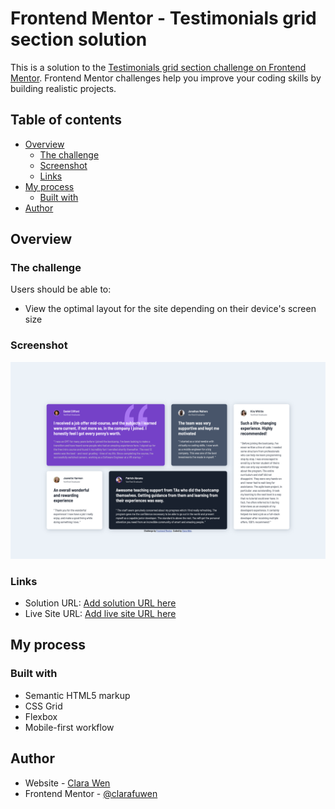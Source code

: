 # Frontend Mentor - Testimonials grid section solution

This is a solution to the [Testimonials grid section challenge on Frontend Mentor](https://www.frontendmentor.io/challenges/testimonials-grid-section-Nnw6J7Un7). Frontend Mentor challenges help you improve your coding skills by building realistic projects. 

## Table of contents

- [Overview](#overview)
  - [The challenge](#the-challenge)
  - [Screenshot](#screenshot)
  - [Links](#links)
- [My process](#my-process)
  - [Built with](#built-with)
- [Author](#author)

## Overview

### The challenge

Users should be able to:

- View the optimal layout for the site depending on their device's screen size

### Screenshot

![screenshot_desktop](https://github.com/clarafuwen/FM_Projects/blob/abedfea1c29218c1213b2a610ba88d93e77b77a1/testimonialsGridSection/screencapture_desktop.png)


### Links

- Solution URL: [Add solution URL here](https://github.com/clarafuwen/FM_Projects/tree/main/testimonialsGridSection)
- Live Site URL: [Add live site URL here](https://deft-manatee-041a20.netlify.app/)

## My process

### Built with

- Semantic HTML5 markup
- CSS Grid
- Flexbox
- Mobile-first workflow

## Author

- Website - [Clara Wen](https://github.com/clarafuwen/FM_Projects)
- Frontend Mentor - [@clarafuwen](https://www.frontendmentor.io/profile/clarafuwen)

